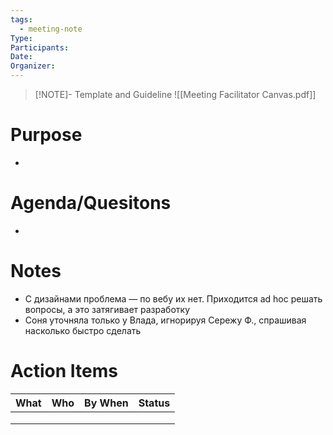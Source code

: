 ```yaml
---
tags:
  - meeting-note
Type: 
Participants: 
Date: 
Organizer:
---
```

> [!NOTE]- Template and Guideline
> ![[Meeting Facilitator Canvas.pdf]]
# Purpose
- 
# Agenda/Quesitons
- 
# Notes
- С дизайнами проблема — по вебу их нет. Приходится ad hoc решать вопросы, а это затягивает разработку
- Соня уточняла только у Влада, игнорируя Сережу Ф., спрашивая насколько быстро сделать
# Action Items
| What | Who | By When | Status |
| ---- | ---- | ---- | ---- |
|  |  |  |  |
|  |  |  |  |
|  |  |  |  |
